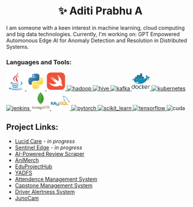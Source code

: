 <h1 align="center">✨ Aditi Prabhu A</h1>
<!-- <div align="center">

[![Typing SVG](https://readme-typing-svg.demolab.com?font=Fira+Code&weight=900&size=26&duration=3000&pause=500&color=FDFEFE&background=2A2E3425&center=true&vCenter=true&&lines=Cloud+Computing;Automation;Big+Data;)](https://git.io/typing-svg)

</div> -->


<p>I am someone with a keen interest in machine learning, cloud computing and big data technologies. Currently, I'm working on: GPT Empowered Automonous Edge AI for Anomaly Detection and Resolution in Distributed Systems. </p>

<h3 align="left">Languages and Tools:</h3>
<p align="left"> 
<a href="https://www.java.com" target="_blank" rel="noreferrer"> <img src="https://raw.githubusercontent.com/devicons/devicon/master/icons/java/java-original.svg" alt="java" width="50" height="50"/> </a> 
<a href="https://www.python.org" target="_blank" rel="noreferrer"> <img src="https://raw.githubusercontent.com/devicons/devicon/master/icons/python/python-original.svg" alt="python" width="50" height="50"/> </a> 
<a href="https://developer.apple.com/swift/" target="_blank" rel="noreferrer"> <img src="https://raw.githubusercontent.com/devicons/devicon/master/icons/swift/swift-original.svg" alt="swift" width="50" height="50"/> </a> 
<a href="https://hadoop.apache.org/" target="_blank" rel="noreferrer"> <img src="https://www.vectorlogo.zone/logos/apache_hadoop/apache_hadoop-icon.svg" alt="hadoop" width="50" height="50"/> </a> 
<a href="https://hive.apache.org/" target="_blank" rel="noreferrer"> <img src="https://www.vectorlogo.zone/logos/apache_hive/apache_hive-icon.svg" alt="hive" width="50" height="50"/> </a> 
<a href="https://kafka.apache.org/" target="_blank" rel="noreferrer"> <img src="https://encrypted-tbn0.gstatic.com/images?q=tbn:ANd9GcQSnImQdlGGJb_vj3hDJiuTedDU3n0VV54ysA&s" alt="kafka" width="50" height="50"/> </a> 
<a href="https://www.docker.com/" target="_blank" rel="noreferrer"> <img src="https://raw.githubusercontent.com/devicons/devicon/master/icons/docker/docker-original-wordmark.svg" alt="docker" width="50" height="50"/> </a> 
<a href="https://kubernetes.io" target="_blank" rel="noreferrer"> <img src="https://www.vectorlogo.zone/logos/kubernetes/kubernetes-icon.svg" alt="kubernetes" width="50" height="50"/> </a> 
<a href="https://www.jenkins.io" target="_blank" rel="noreferrer"> <img src="https://www.vectorlogo.zone/logos/jenkins/jenkins-icon.svg" alt="jenkins" width="50" height="50"/> </a> 
<a href="https://www.mongodb.com/" target="_blank" rel="noreferrer"> <img src="https://raw.githubusercontent.com/devicons/devicon/master/icons/mongodb/mongodb-original-wordmark.svg" alt="mongodb" width="50" height="50"/> </a> 
<a href="https://www.mysql.com/" target="_blank" rel="noreferrer"> <img src="https://raw.githubusercontent.com/devicons/devicon/master/icons/mysql/mysql-original-wordmark.svg" alt="mysql" width="50" height="50"/> </a> 
<a href="https://pytorch.org/" target="_blank" rel="noreferrer"> <img src="https://www.vectorlogo.zone/logos/pytorch/pytorch-icon.svg" alt="pytorch" width="50" height="50"/> </a> 
<a href="https://scikit-learn.org/" target="_blank" rel="noreferrer"> <img src="https://upload.wikimedia.org/wikipedia/commons/0/05/Scikit_learn_logo_small.svg" alt="scikit_learn" width="50" height="50"/> </a> 
<a href="https://www.tensorflow.org" target="_blank" rel="noreferrer"> <img src="https://www.vectorlogo.zone/logos/tensorflow/tensorflow-icon.svg" alt="tensorflow" width="50" height="50"/> </a>
<a><img src="https://camo.githubusercontent.com/0835be512e9fa96d4338a859f6615c2ef65678770c381a3327cb7213afe7c158/68747470733a2f2f75706c6f61642e77696b696d656469612e6f72672f77696b6970656469612f656e2f622f62392f4e76696469615f435544415f4c6f676f2e6a7067" alt="cuda" width="50" height="50"/></a>
</p>


## Project Links:
- [Lucid Care](https://github.com/revanthsreeram/XAI-Sepsis-Detection-and-Personalised-Treatment-Recommendation-Capstone) - _in progress_
- [Sentinel Edge](https://github.com/AditiPrabhuA/GPT-Empowered-Automonous-Edge-AI-for-Anomaly-Detection-and-Resolution-in-Distributed-Systems) - _in progress_
- [AI-Powered Review Scraper](https://github.com/AditiPrabhuA/gomarble)
- [AniMerch](https://github.com/revanthsreeram/018_036_039_070_Migrating-a-monolithic-e-commerce-application-to-a-microservices-architecture)
- [EduProjectHub](https://github.com/adi142003/Capstone_management_system_MVC)
- [YADFS](https://github.com/Cloud-Computing-Big-Data/RR-Team-1-Yet-Another-Distributed-File-System-YADFS-)
- [Attendence Management System](https://github.com/Anushkaghei/Student-Attendance-Management)
- [Capstone Management System](https://github.com/adi142003/capstone-project-management-system)
- [Driver Alertness System](https://github.com/Anushkaghei/driver-alertness)
- [JunoCam](https://github.com/kanuar/NASA_HACK)

